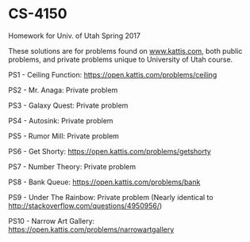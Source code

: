 # CS-4150
Homework for Univ. of Utah Spring 2017

These solutions are for problems found on www.kattis.com, both public problems, and private problems unique to University of Utah course. 

PS1 - Ceiling Function: https://open.kattis.com/problems/ceiling

PS2 - Mr. Anaga: Private problem 

PS3 - Galaxy Quest: Private problem

PS4 - Autosink: Private problem

PS5 - Rumor Mill: Private problem

PS6 - Get Shorty: https://open.kattis.com/problems/getshorty

PS7 - Number Theory: Private problem

PS8 - Bank Queue: https://open.kattis.com/problems/bank

PS9 - Under The Rainbow: Private problem (Nearly identical to http://stackoverflow.com/questions/4950956/)

PS10 - Narrow Art Gallery: https://open.kattis.com/problems/narrowartgallery
